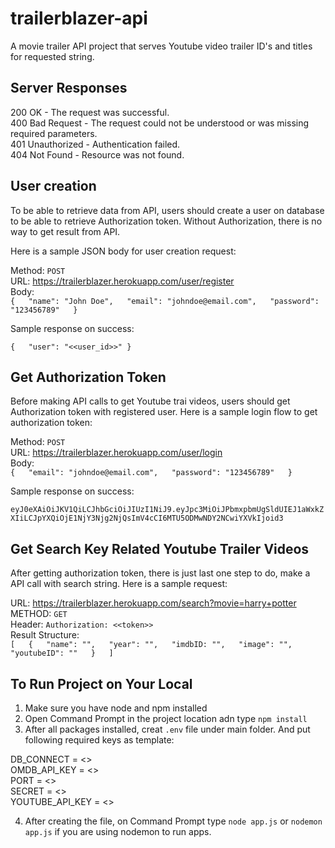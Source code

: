 # trailerblazer-api

A movie trailer API project that serves Youtube video trailer ID's and titles for requested string.

## Server Responses

200 OK - The request was successful.  
400 Bad Request - The request could not be understood or was missing required parameters.  
401 Unauthorized - Authentication failed.  
404 Not Found - Resource was not found.  

## User creation

To be able to retrieve data from API, users should create a user on database to be able to retrieve Authorization token.
Without Authorization, there is no way to get result from API.

Here is a sample JSON body for user creation request:

Method: `POST`  
URL: https://trailerblazer.herokuapp.com/user/register  
Body:  
`{  
    "name": "John Doe",  
    "email": "johndoe@email.com",  
    "password": "123456789"  
}`

Sample response on success:

`{  
    "user": "<<user_id>>"
}`

## Get Authorization Token

Before making API calls to get Youtube trai videos, users should get Authorization token with registered user. Here is a sample login
flow to get authorization token:

Method: `POST`  
URL: https://trailerblazer.herokuapp.com/user/login  
Body:  
`{  
    "email": "johndoe@email.com",  
    "password": "123456789"  
}`

Sample response on success:

`eyJ0eXAiOiJKV1QiLCJhbGciOiJIUzI1NiJ9.eyJpc3MiOiJPbmxpbmUgSldUIEJ1aWxkZXIiLCJpYXQiOjE1NjY3Njg2NjQsImV4cCI6MTU5ODMwNDY2NCwiYXVkIjoid3`

## Get Search Key Related Youtube Trailer Videos

After getting authorization token, there is just last one step to do, make a API call with search string. Here is a sample request:

URL: https://trailerblazer.herokuapp.com/search?movie=harry+potter  
METHOD: `GET`  
Header: `Authorization: <<token>>`  
Result Structure:   
`
[  
    {  
        "name": "",  
        "year": "",  
        "imdbID: "",  
        "image": "",  
        "youtubeID": ""  
    }  
]
`
## To Run Project on Your Local

1) Make sure you have node and npm installed  
2) Open Command Prompt in the project location adn type `npm install`  
3) After all packages installed, creat `.env` file under main folder. And put following required keys as template:  


DB_CONNECT = <<mongodb server url>>   
OMDB_API_KEY = <<omdb api key>>  
PORT = <<port to run project>>  
SECRET = <<secret that used to hash users password>>  
YOUTUBE_API_KEY = <<youtube api key>>  


4) After creating the file, on Command Prompt type `node app.js` or `nodemon app.js` if you are using nodemon to run apps.
